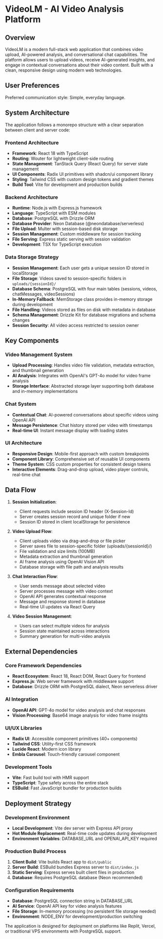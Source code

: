 # VideoLM - AI Video Analysis Platform

## Overview

VideoLM is a modern full-stack web application that combines video upload, AI-powered analysis, and conversational chat capabilities. The platform allows users to upload videos, receive AI-generated insights, and engage in contextual conversations about their video content. Built with a clean, responsive design using modern web technologies.

## User Preferences

Preferred communication style: Simple, everyday language.

## System Architecture

The application follows a monorepo structure with a clear separation between client and server code:

### Frontend Architecture
- **Framework**: React 18 with TypeScript
- **Routing**: Wouter for lightweight client-side routing
- **State Management**: TanStack Query (React Query) for server state management
- **UI Components**: Radix UI primitives with shadcn/ui component library
- **Styling**: Tailwind CSS with custom design tokens and gradient themes
- **Build Tool**: Vite for development and production builds

### Backend Architecture
- **Runtime**: Node.js with Express.js framework
- **Language**: TypeScript with ESM modules
- **Database**: PostgreSQL with Drizzle ORM
- **Database Provider**: Neon Database (@neondatabase/serverless)
- **File Upload**: Multer with session-based disk storage
- **Session Management**: Custom middleware for session tracking
- **File Serving**: Express static serving with session validation
- **Development**: TSX for TypeScript execution

### Data Storage Strategy
- **Session Management**: Each user gets a unique session ID stored in localStorage
- **File Storage**: Videos saved to session-specific folders in `uploads/{sessionId}/`
- **Database Schema**: PostgreSQL with four main tables (sessions, videos, chatMessages, videoSessions)
- **In-Memory Fallback**: MemStorage class provides in-memory storage during development
- **File Handling**: Videos stored as files on disk with metadata in database
- **Schema Management**: Drizzle Kit for database migrations and schema changes
- **Session Security**: All video access restricted to session owner

## Key Components

### Video Management System
- **Upload Processing**: Handles video file validation, metadata extraction, and thumbnail generation
- **AI Analysis**: Integrates with OpenAI's GPT-4o model for video frame analysis
- **Storage Interface**: Abstracted storage layer supporting both database and in-memory implementations

### Chat System
- **Contextual Chat**: AI-powered conversations about specific videos using OpenAI API
- **Message Persistence**: Chat history stored per video with timestamps
- **Real-time UI**: Instant message display with loading states

### UI Architecture
- **Responsive Design**: Mobile-first approach with custom breakpoints
- **Component Library**: Comprehensive set of reusable UI components
- **Theme System**: CSS custom properties for consistent design tokens
- **Interactive Elements**: Drag-and-drop upload, video player controls, real-time chat

## Data Flow

1. **Session Initialization**:
   - Client requests include session ID header (X-Session-Id)
   - Server creates session record and unique folder if new
   - Session ID stored in client localStorage for persistence

2. **Video Upload Flow**:
   - Client uploads video via drag-and-drop or file picker
   - Server saves file to session-specific folder (uploads/{sessionId}/)
   - File validation and size limits (100MB)
   - Metadata extraction and thumbnail generation
   - AI frame analysis using OpenAI Vision API
   - Database storage with file path and analysis results

2. **Chat Interaction Flow**:
   - User sends message about selected video
   - Server processes message with video context
   - OpenAI API generates contextual response
   - Message and response stored in database
   - Real-time UI updates via React Query

3. **Video Session Management**:
   - Users can select multiple videos for analysis
   - Session state maintained across interactions
   - Summary generation for multi-video analysis

## External Dependencies

### Core Framework Dependencies
- **React Ecosystem**: React 18, React DOM, React Query for frontend
- **Express.js**: Web server framework with middleware support
- **Database**: Drizzle ORM with PostgreSQL dialect, Neon serverless driver

### AI Integration
- **OpenAI API**: GPT-4o model for video analysis and chat responses
- **Vision Processing**: Base64 image analysis for video frame insights

### UI/UX Libraries
- **Radix UI**: Accessible component primitives (40+ components)
- **Tailwind CSS**: Utility-first CSS framework
- **Lucide React**: Modern icon library
- **Embla Carousel**: Touch-friendly carousel component

### Development Tools
- **Vite**: Fast build tool with HMR support
- **TypeScript**: Type safety across the entire stack
- **ESBuild**: Fast JavaScript bundler for production builds

## Deployment Strategy

### Development Environment
- **Local Development**: Vite dev server with Express API proxy
- **Hot Module Replacement**: Real-time code updates during development
- **Environment Variables**: DATABASE_URL and OPENAI_API_KEY required

### Production Build Process
1. **Client Build**: Vite builds React app to `dist/public`
2. **Server Build**: ESBuild bundles Express server to `dist/index.js`
3. **Static Serving**: Express serves built client files in production
4. **Database**: Requires PostgreSQL database (Neon recommended)

### Configuration Requirements
- **Database**: PostgreSQL connection string in DATABASE_URL
- **AI Service**: OpenAI API key for video analysis features
- **File Storage**: In-memory processing (no persistent file storage needed)
- **Environment**: NODE_ENV for development/production switching

The application is designed for deployment on platforms like Replit, Vercel, or traditional VPS environments with PostgreSQL support.
